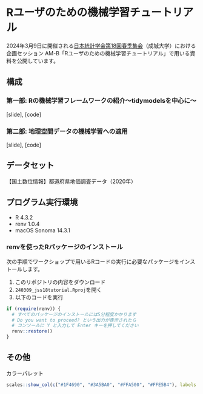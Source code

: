 Rユーザのための機械学習チュートリアル
================

2024年3月9日に開催される[日本統計学会第18回春季集会](https://jss2024spring.ywstat.jp/)（成城大学）における企画セッション AM-B「Rユーザのための機械学習チュートリアル」で用いる資料を公開しています。

## 構成

### 第一部: Rの機械学習フレームワークの紹介〜tidymodelsを中心に〜

[slide], [code]

### 第二部: 地理空間データの機械学習への適用

[slide], [code]

## データセット

【国土数位情報】都道府県地価調査データ（2020年）

## プログラム実行環境

- R 4.3.2
- renv 1.0.4
- macOS Sonoma 14.3.1

### renvを使ったRパッケージのインストール

次の手順でワークショップで用いるRコードの実行に必要なパッケージをインストールします。

1. このリポジトリの内容をダウンロード
2. `240309_jss18tutorial.Rproj`を開く
3. 以下のコードを実行

```r
if (require(renv)) {
  # すべてのパッケージのインストールには5分程度かかります
  # Do you want to proceed? という出力が表示されたら
  # コンソールに Y と入力して Enter キーを押してください
  renv::restore()
}
```

## その他

カラーパレット

```r
scales::show_col(c("#1F4690", "#3A5BA0", "#FFA500", "#FFE5B4"), labels = TRUE, ncol = 4)
```
